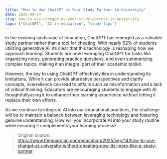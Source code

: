 ```yaml
---
title: "How to Use ChatGPT as Your Study Partner in University"
date: 2025-09-14
slug: how-to-use-chatgpt-as-your-study-partner-in-university
tags: ["ChatGPT", "AI in education", "study tips"]
---
```


In the evolving landscape of education, ChatGPT has emerged as a valuable study partner rather than a tool for cheating. With nearly 92% of students utilizing generative AI, its clear that this technology is reshaping how we approach learning. Students are now leveraging ChatGPT for tasks like organizing notes, generating practice questions, and even summarizing complex topics, making it an integral part of their academic toolkit.

However, the key to using ChatGPT effectively lies in understanding its limitations. While it can provide alternative perspectives and clarify concepts, overreliance can lead to pitfalls such as misinformation and a lack of critical thinking. Educators are encouraging students to engage with AI thoughtfullyusing it to enhance their learning experience without letting it replace their own efforts.

As we continue to integrate AI into our educational practices, the challenge will be to maintain a balance between leveraging technology and fostering genuine understanding. How will you incorporate AI into your study routine while ensuring it complements your learning process?
> Original source: https://www.theguardian.com/education/2025/sep/14/how-to-use-chatgpt-at-university-without-cheating-now-its-more-like-a-study-partner